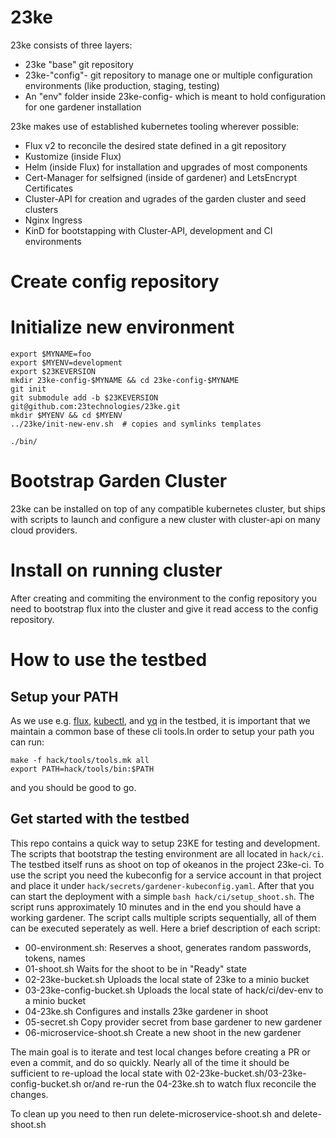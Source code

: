 # 23ke

23ke consists of three layers:
 * 23ke "base" git repository
 * 23ke-"config"-<name> git repository to manage one or multiple configuration environments (like production, staging, testing)
 * An "env" folder inside 23ke-config-<name> which is meant to hold configuration for one gardener installation

23ke makes use of established kubernetes tooling wherever possible:
 * Flux v2 to reconcile the desired state defined in a git repository
 * Kustomize (inside Flux)
 * Helm (inside Flux) for installation and upgrades of most components
 * Cert-Manager for selfsigned (inside of gardener) and LetsEncrypt Certificates
 * Cluster-API for creation and ugrades of the garden cluster and seed clusters
 * Nginx Ingress
 * KinD for bootstapping with Cluster-API, development and CI environments

# Create config repository

# Initialize new environment

```
export $MYNAME=foo
export $MYENV=development
export $23KEVERSION
mkdir 23ke-config-$MYNAME && cd 23ke-config-$MYNAME
git init
git submodule add -b $23KEVERSION git@github.com:23technologies/23ke.git
mkdir $MYENV && cd $MYENV
../23ke/init-new-env.sh  # copies and symlinks templates

./bin/
```


# Bootstrap Garden Cluster

23ke can be installed on top of any compatible kubernetes cluster, but ships with scripts to launch and configure a new cluster with cluster-api on many cloud providers.


# Install on running cluster
After creating and commiting the environment to the config repository you need to bootstrap flux into the cluster and give it read access to the config repository.

# How to use the testbed

## Setup your PATH
As we use e.g. [flux](https://fluxcd.io/), [kubectl](https://kubernetes.io/docs/reference/kubectl/), and [yq](https://mikefarah.gitbook.io/yq/) in the testbed, it is important that we maintain a common base of these cli tools.In order to setup your path you can run:
```shell
make -f hack/tools/tools.mk all
export PATH=hack/tools/bin:$PATH
```
and you should be good to go.

## Get started with the testbed

This repo contains a quick way to setup 23KE for testing and development. The scripts that bootstrap the testing environment are all located in `hack/ci`. The testbed itself runs as shoot on top of okeanos in the project 23ke-ci. To use the script you need the kubeconfig for a service account in that project and place it under `hack/secrets/gardener-kubeconfig.yaml`. After that you can start the deployment with a simple `bash hack/ci/setup_shoot.sh`. The script runs approximately 10 minutes and in the end you should have a working gardener. The script calls multiple scripts sequentially, all of them can be executed seperately as well. Here a brief description of each script:

* 00-environment.sh:       Reserves a shoot, generates random passwords, tokens, names
* 01-shoot.sh              Waits for the shoot to be in "Ready" state
* 02-23ke-bucket.sh        Uploads the local state of 23ke to a minio bucket
* 03-23ke-config-bucket.sh Uploads the local state of hack/ci/dev-env to a minio bucket
* 04-23ke.sh               Configures and installs 23ke gardener in shoot
* 05-secret.sh             Copy provider secret from base gardener to new gardener
* 06-microservice-shoot.sh Create a new shoot in the new gardener

The main goal is to iterate and test local changes before creating a PR or even a commit, and do so quickly. Nearly all of the time it should be sufficient to re-upload the local state with 02-23ke-bucket.sh/03-23ke-config-bucket.sh or/and re-run the 04-23ke.sh to watch flux reconcile the changes.

To clean up you need to then run delete-microservice-shoot.sh and delete-shoot.sh

